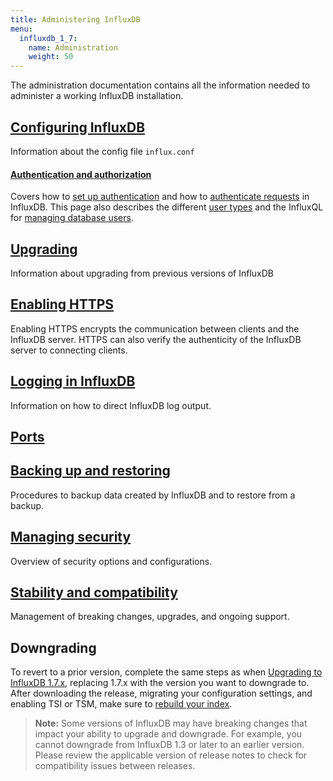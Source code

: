 ```yaml
---
title: Administering InfluxDB
menu:
  influxdb_1_7:
    name: Administration
    weight: 50
---
```

The administration documentation contains all the information needed to administer a working InfluxDB installation.

## [Configuring InfluxDB](/influxdb/v1.7/administration/config/)

Information about the config file `influx.conf`

#### [Authentication and authorization](/influxdb/v1.7/administration/authentication_and_authorization/)

Covers how to
[set up authentication](/influxdb/v1.7/administration/authentication_and_authorization/#set-up-authentication)
and how to
[authenticate requests](/influxdb/v1.7/administration/authentication_and_authorization/#authenticate-requests) in InfluxDB.
This page also describes the different
[user types](/influxdb/v1.7/administration/authentication_and_authorization/#user-types-and-privileges) and the InfluxQL for
[managing database users](/influxdb/v1.7/administration/authentication_and_authorization/#user-management-commands).


## [Upgrading](/influxdb/v1.7/administration/upgrading/)

Information about upgrading from previous versions of InfluxDB

## [Enabling HTTPS](/influxdb/v1.7/administration/https_setup/)

Enabling HTTPS encrypts the communication between clients and the InfluxDB server.
HTTPS can also verify the authenticity of the InfluxDB server to connecting clients.

## [Logging in InfluxDB](/influxdb/v1.7/administration/logs/)

Information on how to direct InfluxDB log output.

## [Ports](/influxdb/v1.7/administration/ports/)

## [Backing up and restoring](/influxdb/v1.7/administration/backup_and_restore/)

Procedures to backup data created by InfluxDB and to restore from a backup.

## [Managing security](/influxdb/v1.7/administration/security/)

Overview of security options and configurations.

## [Stability and compatibility](/influxdb/v1.7/administration/stability_and_compatibility/)

Management of breaking changes, upgrades, and ongoing support.

## Downgrading

To revert to a prior version, complete the same steps as when [Upgrading to InfluxDB 1.7.x](/influxdb/v1.7/administration/upgrading/), replacing 1.7.x with the version you want to downgrade to. After downloading the release, migrating your configuration settings, and enabling TSI or TSM, make sure to [rebuild your index](/influxdb/v1.7/administration/rebuild-tsi-index/).

>**Note:** Some versions of InfluxDB may have breaking changes that impact your ability to upgrade and downgrade. For example, you cannot downgrade from InfluxDB 1.3 or later to an earlier version. Please review the applicable version of release notes to check for compatibility issues between releases.
